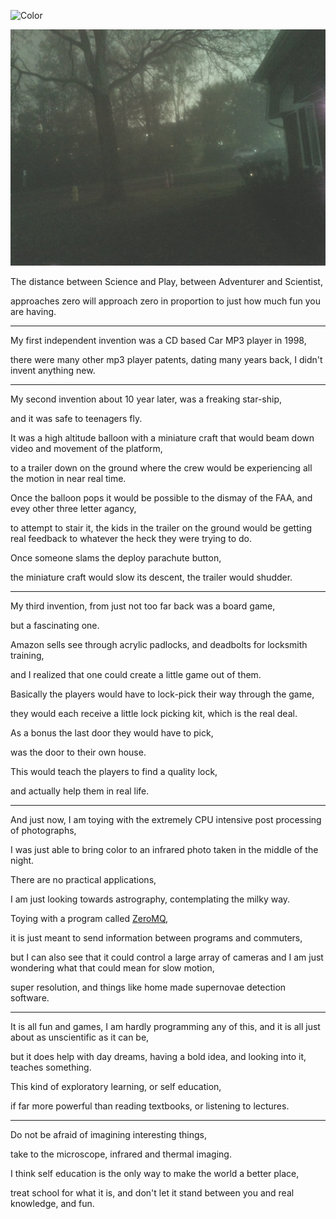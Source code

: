 ![Color](files/poetry-0236-color.jpg)

![IR](files/poetry-0236-ir.jpg)

The distance between Science and Play, between Adventurer and Scientist,

approaches zero will approach zero in proportion to just how much fun you are having.

---

My first independent invention was a CD based Car MP3 player in 1998,

there were many other mp3 player patents, dating many years back, I didn't invent anything new.

---

My second invention about 10 year later, was a freaking star-ship,

and it was safe to teenagers fly.

It was a high altitude balloon with a miniature craft that would beam down video and movement of the platform,

to a trailer down on the ground where the crew would be experiencing all the motion in near real time.

Once the balloon pops it would be possible to the dismay of the FAA, and evey other three letter agancy,

to attempt to stair it, the kids in the trailer on the ground would be getting real feedback to whatever the heck they were trying to do.

Once someone slams the deploy parachute button,

the miniature craft would slow its descent, the trailer would shudder.

---

My third invention, from just not too far back was a board game,

but a fascinating one.

Amazon sells see through acrylic padlocks, and deadbolts for locksmith training,

and I realized that one could create a little game out of them.

Basically the players would have to lock-pick their way through the game,

they would each receive a little lock picking kit, which is the real deal.

As a bonus the last door they would have to pick,

was the door to their own house.

This would teach the players to find a quality lock,

and actually help them in real life.

---

And just now, I am toying with the extremely CPU intensive post processing of photographs,

I was just able to bring color to an infrared photo taken in the middle of the night.

There are no practical applications,

I am just looking towards astrography, contemplating the milky way.

Toying with a program called [ZeroMQ](https://en.wikipedia.org/wiki/ZeroMQ),

it is just meant to send information between programs and commuters,

but I can also see that it could control a large array of cameras and I am just wondering what that could mean for slow motion,

super resolution, and things like home made supernovae detection software.

---

It is all fun and games, I am hardly programming any of this, and it is all just about as unscientific as it can be,

but it does help with day dreams, having a bold idea, and looking into it, teaches something.

This kind of exploratory learning, or self education,

if far more powerful than reading textbooks, or listening to lectures.

---

Do not be afraid of imagining interesting things,

take to the microscope, infrared and thermal imaging.

I think self education is the only way to make the world a better place,

treat school for what it is, and don't let it stand between you and real knowledge, and fun.
